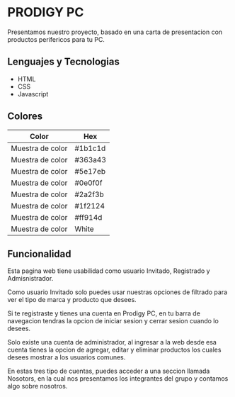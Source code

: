 
# PRODIGY PC
Presentamos nuestro proyecto, basado en una carta de presentacion con productos perifericos para tu PC.

## Lenguajes y Tecnologias

 - HTML
 - CSS
 - Javascript
 

## Colores 

| Color             | Hex                                                                |
| ----------------- | ------------------------------------------------------------------ |
| Muestra de color | #1b1c1d |
| Muestra de color | #363a43 |
| Muestra de color | #5e17eb |
| Muestra de color | #0e0f0f |
| Muestra de color | #2a2f3b |
| Muestra de color | #1f2124 |
| Muestra de color | #ff914d |
| Muestra de color | White |


## Funcionalidad

Esta pagina web tiene usabilidad como usuario Invitado, Registrado y Admisnistrador.




Como usuario Invitado solo puedes usar nuestras opciones de filtrado para ver el tipo de marca y producto que desees.


Si te registraste y tienes una cuenta en Prodigy PC, en tu barra de navegacion tendras la opcion de iniciar sesion y cerrar sesion cuando lo desees.


Solo existe una cuenta de administrador, al ingresar a la web desde esa cuenta tienes la opcion de agregar, editar y eliminar productos los cuales desees mostrar a los usuarios comunes.

En estas tres tipo de cuentas, puedes acceder a una seccion llamada Nosotors, en la cual nos presentamos los integrantes del grupo y contamos algo sobre nosotros.


